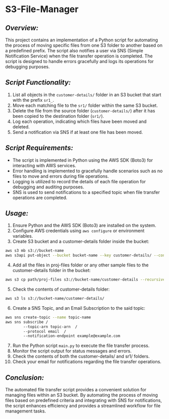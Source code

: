 # S3-File-Manager

## *Overview:*

This project contains an implementation of a Python script for automating the process of moving specific files from one S3 folder to another based on a predefined prefix. The script also notifies a user via SNS (Simple Notification Service) when the file transfer operation is completed. The script is designed to handle errors gracefully and logs its operations for debugging purposes.

## *Script Functionality:*

1. List all objects in the `customer-details/` folder in an S3 bucket that start with the prefix `sr1_`.
2. Move each matching file to the `sr1/` folder within the same S3 bucket.
3. Delete the file from the source folder (`customer-details/`) after it has been copied to the destination folder (`sr1/`).
4. Log each operation, indicating which files have been moved and deleted.
5. Send a notification via SNS if at least one file has been moved.

## *Script Requirements:*

- The script is implemented in Python using the AWS SDK (Boto3) for interacting with AWS services.
- Error handling is implemented to gracefully handle scenarios such as no files to move and errors during file operations.
- Logging is utilized to record the details of each file operation for debugging and auditing purposes.
- SNS is used to send notifications to a specified topic when file transfer operations are completed.

## *Usage:*

1. Ensure Python and the AWS SDK (Boto3) are installed on the system.
2. Configure AWS credentials using `aws configure` or environment variables.
3. Create S3 bucket and a customer-details folder inside the bucket:
```bash
aws s3 mb s3://bucket-name
aws s3api put-object --bucket bucket-name --key customer-details/ --content-length 0
```
4. Add all the files in proj-files folder or any other sample files to the customer-details folder in the bucket:
```bash
aws s3 cp path/proj-files s3://bucket-name/customer-details --recursive
```
5. Check the contents of customer-details folder:
```bash
aws s3 ls s3://bucket-name/customer-details/
```
6. Create a SNS Topic, and an Email Subscription to the said topic:
```bash
aws sns create-topic --name topic-name
aws sns subscribe /
        --topic-arn topic-arn  /
        --protocol email  /
        --notification-endpoint example@example.com
```
7. Run the Python script `main.py` to execute the file transfer process.
8. Monitor the script output for status messages and errors.
9. Check the contents of both the customer-details/ and sr1/ folders.
10. Check your email for notifications regarding the file transfer operations.

## *Conclusion:*

The automated file transfer script provides a convenient solution for managing files within an S3 bucket. By automating the process of moving files based on predefined criteria and integrating with SNS for notifications, the script enhances efficiency and provides a streamlined workflow for file management tasks.
